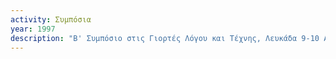 ```yaml
---
activity: Συμπόσια
year: 1997
description: "Β' Συμπόσιο στις Γιορτές Λόγου και Τέχνης, Λευκάδα 9-10 Αυγούστου 1997, *Η Λευκάδα μέσα στο ταξίδι.* Τα [*Πρακτικά*](/publications/praktika_symposiwn/praktika_symposiou_02.html) εκδόθηκαν το 1999."
---
```

